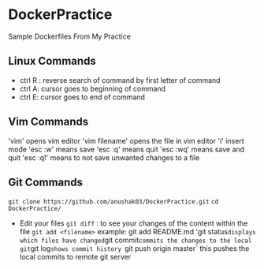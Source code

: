 # DockerPractice
Sample Dockerfiles From My Practice

## Linux Commands
- ctrl R : reverse search of command by first letter of command
- ctrl A: cursor goes to beginning of command
- ctrl E: cursor goes to end of command

## Vim Commands
'vim' opens vim editor
'vim filename' opens the file in vim editor
'i' insert mode
'esc :w' means save
'esc :q' means quit
'esc :wq' means save and quit
'esc :q!' means to not save unwanted changes to a file


## Git Commands
`git clone https://github.com/anushak03/DockerPractice.git`
`cd DockerPractice/`

- Edit your files
`git diff` : to see your changes of the content within the file
`git add <filename>` example: git add README.md
'git status` displays which files have changed
`git commit` commits the changes to the local git
`git log` shows commit history 
`git push origin master` this pushes the local commits to remote git server


